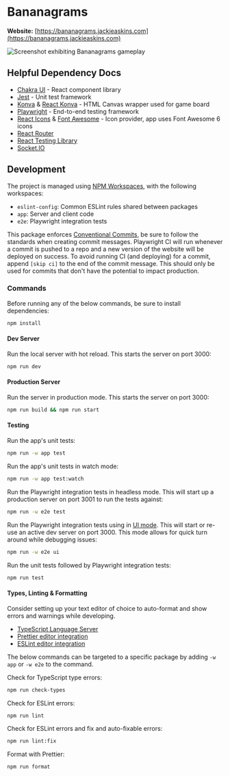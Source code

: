 # Bananagrams

**Website:** [https://bananagrams.jackieaskins.com](https://bananagrams.jackieaskins.com)

![Screenshot exhibiting Bananagrams gameplay](https://github.com/jackieaskins/bananagrams/assets/11819607/387d071a-932a-4bab-a262-b7af6f089bfa)

## Helpful Dependency Docs

- [Chakra UI](https://chakra-ui.com/) - React component library
- [Jest](https://jestjs.io/docs/getting-started) - Unit test framework
- [Konva](https://konvajs.org/docs/index.html) & [React Konva](https://konvajs.org/docs/react/index.html) - HTML Canvas wrapper used for game board
- [Playwright](https://playwright.dev/docs/intro) - End-to-end testing framework
- [React Icons](https://react-icons.github.io/react-icons/icons/fa6/) & [Font Awesome](https://fontawesome.com/search?o=r&m=free) - Icon provider, app uses Font Awesome 6 icons
- [React Router](https://reactrouter.com/en/main/start/overview)
- [React Testing Library](https://testing-library.com/docs/)
- [Socket.IO](https://socket.io/docs/v4/)

## Development

The project is managed using [NPM Workspaces](https://docs.npmjs.com/cli/v10/using-npm/workspaces), with the following workspaces:

- `eslint-config`: Common ESLint rules shared between packages
- `app`: Server and client code
- `e2e`: Playwright integration tests

This package enforces [Conventional Commits](https://www.conventionalcommits.org/en/v1.0.0/), be sure to follow the standards when creating commit messages. Playwright CI will run whenever a commit is pushed to a repo and a new version of the website will be deployed on success. To avoid running CI (and deploying) for a commit, append `[skip ci]` to the end of the commit message. This should only be used for commits that don't have the potential to impact production.

### Commands

Before running any of the below commands, be sure to install dependencies:

```bash
npm install
```

#### Dev Server

Run the local server with hot reload. This starts the server on port 3000:

```bash
npm run dev
```

#### Production Server

Run the server in production mode. This starts the server on port 3000:

```bash
npm run build && npm run start
```

#### Testing

Run the app's unit tests:

```bash
npm run -w app test
```

Run the app's unit tests in watch mode:

```bash
npm run -w app test:watch
```

Run the Playwright integration tests in headless mode. This will start up a production server on port 3001 to run the tests against:

```bash
npm run -w e2e test
```

Run the Playwright integration tests using in [UI mode](https://playwright.dev/docs/test-ui-mode). This will start or re-use an active dev server on port 3000. This mode allows for quick turn around while debugging issues:

```bash
npm run -w e2e ui
```

Run the unit tests followed by Playwright integration tests:

```bash
npm run test
```

#### Types, Linting & Formatting

Consider setting up your text editor of choice to auto-format and show errors and warnings while developing.

- [TypeScript Language Server](https://github.com/typescript-language-server/typescript-language-server)
- [Prettier editor integration](https://prettier.io/docs/en/editors)
- [ESLint editor integration](https://eslint.org/docs/latest/use/integrations#editors)

The below commands can be targeted to a specific package by adding `-w app` or `-w e2e` to the command.

Check for TypeScript type errors:

```bash
npm run check-types
```

Check for ESLint errors:

```bash
npm run lint
```

Check for ESLint errors and fix and auto-fixable errors:

```bash
npm run lint:fix
```

Format with Prettier:

```bash
npm run format
```
